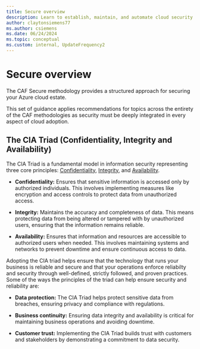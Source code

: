 ```yaml
---
title: Secure overview
description: Learn to establish, maintain, and automate cloud security in Azure.
author: claytonsiemens77
ms.author: csiemens
ms.date: 06/24/2024
ms.topic: conceptual
ms.custom: internal, UpdateFrequency2
---
```


# Secure overview

The CAF Secure methodology provides a structured approach for securing your Azure cloud estate. 

This set of guidance applies recommendations for topics across the entirety of the CAF methodologies as security must be deeply integrated in every aspect of cloud adoption.

## The CIA Triad (Confidentiality, Integrity and Availability)

The CIA Triad is a fundamental model in information security representing three core principles: [Confidentiality](./refresh-adopt-confidentiality.md), [Integrity](./refresh-adopt-integrity.md), and [Availability](./refresh-adopt-availability.md).

- **Confidentiality:** Ensures that sensitive information is accessed only by authorized individuals. This involves implementing measures like encryption and access controls to protect data from unauthorized access.

- **Integrity:** Maintains the accuracy and completeness of data. This means protecting data from being altered or tampered with by unauthorized users, ensuring that the information remains reliable.

- **Availability:** Ensures that information and resources are accessible to authorized users when needed. This involves maintaining systems and networks to prevent downtime and ensure continuous access to data.

Adopting the CIA triad helps ensure that the technology that runs your business is reliable and secure and that your operations enforce reliabilty and security through well-defined, strictly followed, and proven practices. Some of the ways the principles of the triad can help ensure security and reliability are:

- **Data protection:** The CIA Triad helps protect sensitive data from breaches, ensuring privacy and compliance with regulations.

- **Business continuity:** Ensuring data integrity and availability is critical for maintaining business operations and avoiding downtime.

- **Customer trust:** Implementing the CIA Triad builds trust with customers and stakeholders by demonstrating a commitment to data security.